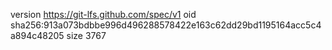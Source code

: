 version https://git-lfs.github.com/spec/v1
oid sha256:913a073bdbbe996d496288578422e163c62dd29bd1195164acc5c4a894c48205
size 3767
